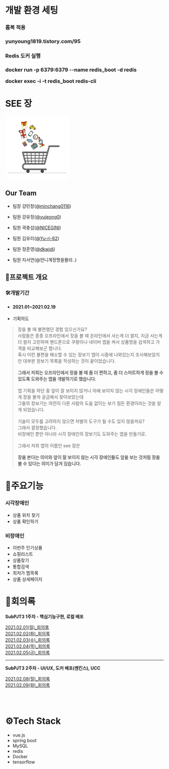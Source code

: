 # 개발 환경 세팅
<h3>롬복 적용<h3>
<a>yunyoung1819.tistory.com/95</a>


<h3>Redis 도커 실행<h3>
<p>docker run -p 6379:6379 --name redis_boot -d redis</p>
<p>docker exec -i -t redis_boot redis-cli</p>



# SEE 장
<img src="/frontend/cart/src/assets/cart.gif" width="40%" height="30%" title="see장 로고" alt="see장로고"></img>

## Our Team
* 팀장 강민창([@minchang0116](https://github.com/minchang0116 "github link"))

* 팀원 강유정([@yujeong0](https://github.com/yujeong0 "github link"))

* 팀원 곽충섭([@NICEGINI](https://github.com/NICEGINI "github link"))

* 팀원 김유리([@Yu-ri-62](https://github.com/Yu-ri-62 "github link"))

* 팀원 정준영([@dkwjdi](https://github.com/dkwjdi "github link"))

* 팀원 지서연(@언니계정명을몰라..)


## 🚪프로젝트 개요
### 🛠개발기간
* #### 2021.01~2021.02.19

* 기획의도


>장을 볼 때 불편했던 경험 있으신가요?<br>사람들은 종종 오프라인에서 장을 볼 때 온라인에서 사는게 더 쌀지, 지금 사는게 더 쌀지 고민하며 핸드폰으로 쿠팡이나 네이버 앱을 켜서 상품명을 검색하고 가격을 비교해보곤 합니다.<br>혹시 이런 불편을 해소할 수 있는 장보기 앱이 시중에 나와있는지 조사해보았지만 대부분 장보기 목록을 작성하는 것이 끝이었습니다.<br><br>**그래서 저희는 오프라인에서 장을 볼 때 좀 더 편하고, 좀 더 스마트하게 장을 볼 수 있도록 도와주는 앱을 개발하기로 했습니다.**<br><br>앱 기획을 하던 중 앞이 잘 보이지 않거나 아예 보이지 않는 시각 장애인들은 어떻게 장을 볼까 궁금해서 찾아보았는데<br>그들의 장보기는 여전히 다른 사람의 도움 없이는 보기 힘든 환경이라는 것을 알게 되었습니다. <br><br>기술이 모두를 고려하지 않으면 차별의 도구가 될 수도 있지 않을까요?<br>그래서 결정했습니다.<br>비장애인 뿐만 아니라 시각 장애인의 장보기도 도와주는 앱을 만들기로.<br><br>그래서 저희 앱의 이름인 see 장은 <br><br>**장을 본다는 의미와 앞이 잘 보이지 않는 시각 장애인들도 앞을 보는 것처럼 장을 볼 수 있다는 의미가 담겨 있습니다.**



# 🍤주요기능

### 시각장애인

* 상품 위치 찾기
* 상품 확인하기

### 비장애인

* 이번주 인기상품
* 쇼핑리스트
* 상품찾기
* 통합검색
* 최저가 찜목록
* 상품 상세페이지




# 📜회의록

**SubPJT3 1주차 - 핵심기능구현, 로컬 배포**

[2021.02.01(월)_회의록](https://www.notion.so/2021-02-01-_-83559ab29920491885d471022358b444) <br>
[2021.02.02(화)_회의록](https://www.notion.so/2021-02-02-_-96882fb264dc417f81d2d848e793e139) <br>
[2021.02.03(수)_회의록](https://www.notion.so/2021-02-03-_-91f6fbfdbb6a456b9467931362677f9a) <br>
[2021.02.04(목)_회의록](https://www.notion.so/2021-02-04-_-2120ad1fd48d4d30a2c1837dfb2d231d) <br>
[2021.02.05(금)_회의록](https://www.notion.so/2021-02-05-_-c160b7cfd3cf44d7a29500815b984f26) <br>

---

**SubPJT3 2주차 - UI/UX, 도커 배포(젠킨스), UCC**

[2021.02.08(월)_회의록](https://www.notion.so/2021-02-08-_-34c59144de5e4cd2a61f2e80c3f836cb) <br>
[2021.02.09(화)_회의록](https://www.notion.so/2021-02-09-_-1d537e59e7a245dc8cf43e7033b64aa5) <br>

<br>
<br>

# ⚙Tech Stack
* vue.js
* spring boot
* MySQL
* redis
* Docker
* tensorflow

